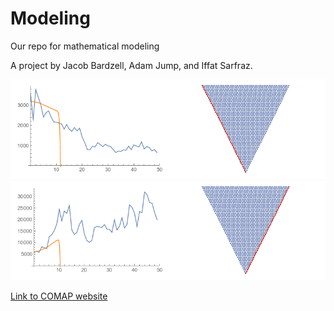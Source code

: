 # Modeling
Our repo for mathematical modeling

A project by Jacob Bardzell, Adam Jump, and Iffat Sarfraz.

![](https://github.com/lovelaceModeling/Modeling/raw/master/Images/path.gif)  ![](https://github.com/lovelaceModeling/Modeling/raw/master/Images/path2.gif)


[Link to COMAP website](http://www.comap.com/undergraduate/contests/)
